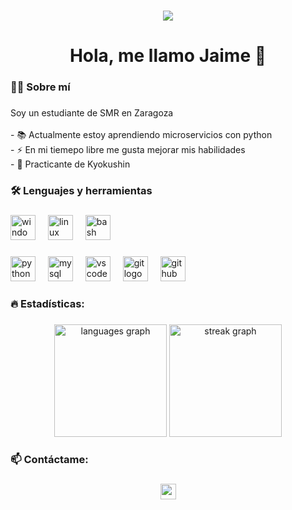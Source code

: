 <!-- <div align="center">
  <img height="150" src="https://camo.githubusercontent.com/62da68eb62b1e5f175f7d1f0191dd89a653d7908feb22d37d4a0ab07365d6791/68747470733a2f2f6d656469612e67697068792e636f6d2f6d656469612f4d3967624264396e6244724f5475314d71782f67697068792e676966"  />
</div> -->

###

<div align="center">
  <img src="https://visitor-badge.laobi.icu/badge?page_id=Jaime-Moranchel.Jaime-Moranchel&"  />
</div>

###

<h1 align="center">Hola, me llamo Jaime 👋</h1>

###

<h3 align="left">👩‍💻  Sobre mí</h3>

###

<p align="left">
Soy un estudiante de SMR en Zaragoza <br><br>
<!-- - 🔭 I’m working as ...<br> -->
- 📚 Actualmente estoy aprendiendo microservicios con python<br>
- ⚡ En mi tiemepo libre me gusta mejorar mis habilidades<br>
- 🥋 Practicante de Kyokushin
</p>

###

<h3 align="left">🛠 Lenguajes y herramientas</h3>

###

<div align="left">
  <img src="https://cdn.jsdelivr.net/gh/devicons/devicon/icons/windows8/windows8-original.svg" height="40" alt="windows8 logo"  />
  <img width="12" />
  <img src="https://cdn.jsdelivr.net/gh/devicons/devicon/icons/linux/linux-original.svg" height="40" alt="linux logo"  />
  <img width="12" />
  <img src="https://cdn.jsdelivr.net/gh/devicons/devicon/icons/bash/bash-original.svg" height="40" alt="bash logo"  />
</div>

###

<div align="left">
  <img src="https://cdn.jsdelivr.net/gh/devicons/devicon/icons/python/python-original.svg" height="40" alt="python logo"  />
  <img width="12" />
  <img src="https://cdn.jsdelivr.net/gh/devicons/devicon/icons/mysql/mysql-original.svg" height="40" alt="mysql logo"  />
  <img width="12" />
  <img src="https://cdn.jsdelivr.net/gh/devicons/devicon/icons/vscode/vscode-original.svg" height="40" alt="vscode logo"  />
  <img width="12" />
  <img src="https://cdn.jsdelivr.net/gh/devicons/devicon/icons/git/git-original.svg" height="40" alt="git logo"  />
  <img width="12" />
  <img src="https://cdn.jsdelivr.net/gh/devicons/devicon/icons/github/github-original.svg" height="40" alt="github logo"  />
</div>

###

<h3 align="left">🔥   Estadísticas:</h3>

###

<div align="center">
  <img src="https://github-readme-stats.vercel.app/api/top-langs?username=Jaime-Moranchel&locale=en&hide_title=false&layout=compact&card_width=320&langs_count=5&theme=github_dark&hide_border=false&order=2" height="180" alt="languages graph"  />
  <img src="https://streak-stats.demolab.com?user=Jaime-Moranchel&locale=es&mode=daily&theme=github_dark&hide_border=false&border_radius=5&order=3" height="180" alt="streak graph"  />
</div>

###

<h3 align="left">📫 Contáctame:</h3>

###

<div align="center">
  <img src="https://img.shields.io/static/v1?message=Correo%20personal&logo=gmail&label=&color=D14836&logoColor=white&labelColor=&style=for-the-badge" height="25" alt="gmail logo"  />
</div>

###